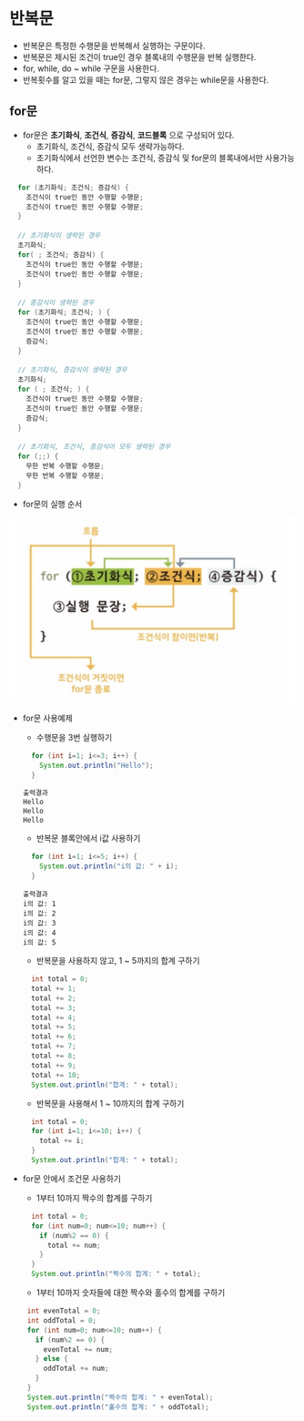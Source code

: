 # 반복문
- 반복문은 특정한 수행문을 반복해서 실행하는 구문이다.
- 반복문은 제시된 조건이 true인 경우 블록내의 수행문을 반복 실행한다.
- for, while, do ~ while 구문을 사용한다.
- 반복횟수를 알고 있을 때는 for문, 그렇지 않은 경우는 while문을 사용한다.

## for문
- for문은 **초기화식**, **조건식**, **증감식**, **코드블록** 으로 구성되어 있다.
  + 초기화식, 조건식, 증감식 모두 생략가능하다.
  + 초기화식에서 선언한 변수는 조건식, 증감식 및 for문의 블록내에서만 사용가능하다.
```java
  for (초기화식; 조건식; 증감식) {
    조건식이 true인 동안 수행할 수행문;
    조건식이 true인 동안 수행할 수행문;
  }
  
  // 초기화식이 생략된 경우
  초기화식;
  for( ; 조건식; 증감식) {
    조건식이 true인 동안 수행할 수행문;
    조건식이 true인 동안 수행할 수행문;
  }
  
  // 증감식이 생략된 경우
  for (초기화식; 조건식; ) {
    조건식이 true인 동안 수행할 수행문;
    조건식이 true인 동안 수행할 수행문;
    증감식;
  }
  
  // 초기화식, 증감식이 생략된 경우
  초기화식;
  for ( ; 조건식; ) {
    조건식이 true인 동안 수행할 수행문;
    조건식이 true인 동안 수행할 수행문;
    증감식;
  }
  
  // 초기화식, 조건식, 증감식이 모두 생략된 경우
  for (;;) {
    무한 반복 수행할 수행문;
    무한 반복 수행할 수행문;
  }
```
- for문의 실행 순서

<kbd>![alt for문의 실행흐름](/images/java/for.PNG)</kbd>

- for문 사용예제
  + 수행문을 3번 실행하기
  ```java
    for (int i=1; i<=3; i++) {
      System.out.println("Hello");
    }
   ```
   ```
   출력결과
   Hello
   Hello
   Hello
  ```
  + 반복문 블록안에서 i값 사용하기
  ```java
    for (int i=1; i<=5; i++) {
      System.out.println("i의 값: " + i);
    }
  ```
   ```
   출력결과
   i의 값: 1
   i의 값: 2
   i의 값: 3
   i의 값: 4
   i의 값: 5
  ```
  + 반복문을 사용하지 않고, 1 ~ 5까지의 합계 구하기
  ```java
    int total = 0;
    total += 1;
    total += 2;
    total += 3;
    total += 4;
    total += 5;
    total += 6;
    total += 7;
    total += 8;
    total += 9;
    total += 10;
    System.out.println("합계: " + total);
  ```

  + 반복문을 사용해서 1 ~ 10까지의 합계 구하기
  ```java
    int total = 0;
    for (int i=1; i<=10; i++) {
      total += i;
    }
    System.out.println("합계: " + total);
  ```

- for문 안에서 조건문 사용하기
  + 1부터 10까지 짝수의 합계를 구하기
  ```java
    int total = 0;
    for (int num=0; num<=10; num++) {
      if (num%2 == 0) {
        total += num;
      }
    }
    System.out.println("짝수의 합계: " + total);
  ```
  + 1부터 10까지 숫자들에 대한 짝수와 홀수의 합계를 구하기
   ```java
    int evenTotal = 0;
    int oddTotal = 0;
    for (int num=0; num<=10; num++) {
      if (num%2 == 0) {
        evenTotal += num;
      } else {
        oddTotal += num;
      }
    }
    System.out.println("짝수의 합계: " + evenTotal);
    System.out.println("홀수의 합계: " + oddTotal);
  ```
